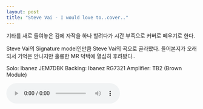 ```yaml
---
layout: post
title: "Steve Vai - I would love to..cover.."
---
```


기타를 새로 들여놓은 김에 자작을 하나 할려다가 시간 부족으로 커버로 떼우기로 한다.

Steve Vai의 Signature model인만큼 Steve Vai의 곡으로 골라봤다. 들어본지가 오래되서 기억은 안나지만 훌륭한 MR 덕택에 열심히 후려봤다..

Solo: Ibanez JEM7DBK
Backing: Ibanez RG7321
Amplifier: TB2 (Brown Module)


<audio src="/assets/images/90ddc4b656506fad730a35d963411816.mp3" controls preload></audio>




